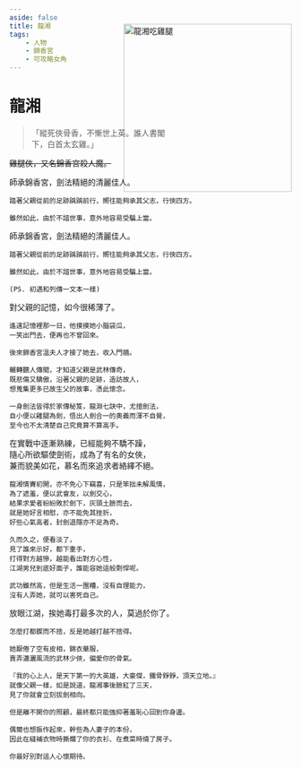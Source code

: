 ```yaml
---
aside: false
title: 龍湘
tags:
    - 人物
    - 錦香宮
    - 可攻略女角
---
```


<img src="/images/characters/girl4_drumstick.png" alt="龍湘吃雞腿" width="300" align="right" style="margin: -100px 0 0 -75px;"/>

# 龍湘

> 「縱死俠骨香，不慚世上英。誰人書閣下，白首太玄雞。」

~~雞腿俠，又名錦香宮殺人魔。~~

<Tabs>
  <Tab title="初遇">
    師承錦香宮，劍法精絕的清麗佳人。
    
    踏著父親從前的足跡踽踽前行，嚮往能夠承其父志，行俠四方。
    
    雖然如此，由於不諳世事，意外地容易受騙上當。
  </Tab>
  <Tab title="列傳一">
    師承錦香宮，劍法精絕的清麗佳人。
    
    踏著父親從前的足跡踽踽前行，嚮往能夠承其父志，行俠四方。
    
    雖然如此，由於不諳世事，意外地容易受騙上當。
    
    (PS. 初遇和列傳一文本一樣)
  </Tab>
  <Tab title="列傳二">
    對父親的記憶，如今很稀薄了。
    
    遙遠記憶裡那一日，他摸摸她小腦袋瓜，
	一笑出門去，便再也不曾回來。
    
    後來錦香宮溫夫人才接了她去，收入門牆。
    
    輾轉聽人傳聞，才知道父親是武林傳奇，
	既悲傷又驕傲，沿著父親的足跡，造訪故人，
	想蒐集更多已故生父的故事，憑此懷念。
    
    一身劍法皆得於家傳秘笈，龍淵七訣中，尤擅劍法，
	自小便以雞腿為劍，悟出人劍合一的奧義而渾不自覺，
	至今也不太清楚自己究竟算不算高手。
  </Tab>
  <Tab title="列傳三">
    在實戰中逐漸熟練，已經能夠不驕不躁，<br>
	隨心所欲驅使劍術，成為了有名的女俠，<br>
	兼而貌美如花，慕名而來追求者絡繹不絕。
    
    龍湘情竇初開，亦不免心下竊喜，只是笨拙未解風情，
	為了遮羞，便以武會友，以劍交心，
	結果求愛者紛紛敗於劍下，灰頭土臉而去，
	就是她好言相慰，亦不能免其挫折，
	好些心氣高者，封劍退隱亦不足為奇。
    
    久而久之，便看淡了，
	見了誰來示好，都下重手，
	打得對方越慘，越能看出對方心性，
	江湖男兒到底好面子，誰能容她這般剽悍呢。
    
    武功雖然高，但是生活一團糟，沒有自理能力，
	沒有人弄她，就可以害死自己。
  </Tab>
  <Tab title="列傳四">
    放眼江湖，挨她毒打最多次的人，莫過於你了。
    
    怎麼打都鍥而不捨，反是她越打越不捨得。
    
    她厭倦了空有皮相，錦衣華服，
	賣弄瀟灑風流的武林少俠，偏愛你的骨氣。
    
    『我的心上人，是天下第一的大英雄，大豪傑，鐵骨錚錚，頂天立地。』
	就像父親一樣，如是說道，龍湘事後臉紅了三天，
	見了你就會立刻拔劍相向。
    
    但是離不開你的照顧，最終都只能強抑著羞恥心回到你身邊。
    
    偶爾也想振作起來，幹些為人妻子的本份，
	因此在縫補衣物時撕爛了你的衣衫、在煮菜時燒了房子。
    
    你最好別對這人心懷期待。
  </Tab>
</Tabs>
